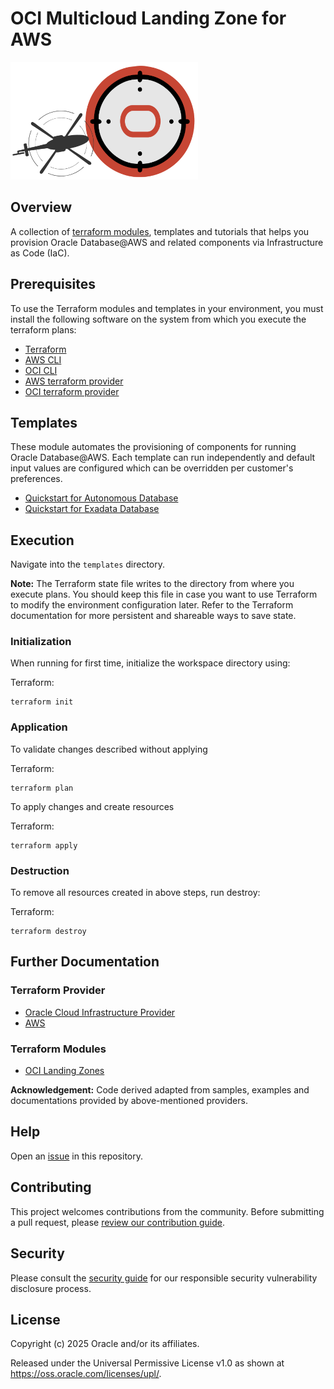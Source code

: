# OCI Multicloud Landing Zone for AWS

![Landing Zone logo](./images/landing_zone_300.png)

## Overview

A collection of [terraform modules](https://developer.hashicorp.com/terraform/language/modules), templates and tutorials that helps you provision Oracle Database@AWS and related components via Infrastructure as Code (IaC).

## Prerequisites

To use the Terraform modules and templates in your environment, you must install the following software on the system from which you execute the terraform plans:

- [Terraform](https://developer.hashicorp.com/terraform/install)
- [AWS CLI](https://docs.aws.amazon.com/cli/latest/userguide/getting-started-install.html)
- [OCI CLI](https://docs.oracle.com/en-us/iaas/Content/API/SDKDocs/cliinstall.htm)
- [AWS terraform provider](https://registry.terraform.io/providers/hashicorp/aws/latest/docs)
- [OCI terraform provider](https://registry.terraform.io/providers/oracle/oci/latest/docs)

## Templates
These module automates the provisioning of components for running Oracle Database@AWS. Each template can run independently and default input values are configured which can be overridden per customer's preferences.
- [Quickstart for Autonomous Database](./templates/aws-oci-adbd-quickstart/README.md)
- [Quickstart for Exadata Database](./templates/aws-oci-exadata-quickstart/README.md)

## Execution
Navigate into the `templates` directory.

**Note:** The Terraform state file writes to the directory from where you execute plans. You should keep this file in case you want to use Terraform to modify the environment configuration later. Refer to the Terraform documentation for more persistent and shareable ways to save state.

### Initialization

When running for first time, initialize the workspace directory using:

Terraform:

``` shell
terraform init
```

### Application

To validate changes described without applying

Terraform:

``` shell
terraform plan
```

To apply changes and create resources

Terraform:

``` shell
terraform apply
```

### Destruction

To remove all resources created in above steps, run destroy:

Terraform:

``` shell
terraform destroy
```

## Further Documentation

### Terraform Provider
- [Oracle Cloud Infrastructure Provider](https://registry.terraform.io/providers/oracle/oci/latest/docs)
- [AWS](https://registry.terraform.io/providers/hashicorp/aws/latest/docs)

### Terraform Modules
- [OCI Landing Zones](https://github.com/oci-landing-zones/)

**Acknowledgement:** Code derived adapted from samples, examples and documentations provided by above-mentioned providers.

## Help

Open an [issue](https://github.com/oci-landing-zones/terraform-oci-multicloud-aws/issues) in this repository.

## Contributing

This project welcomes contributions from the community. Before submitting a pull request, please [review our contribution guide](./CONTRIBUTING.md).

## Security

Please consult the [security guide](./SECURITY.md) for our responsible security vulnerability disclosure process.

## License

Copyright (c) 2025 Oracle and/or its affiliates.

Released under the Universal Permissive License v1.0 as shown at <https://oss.oracle.com/licenses/upl/>.